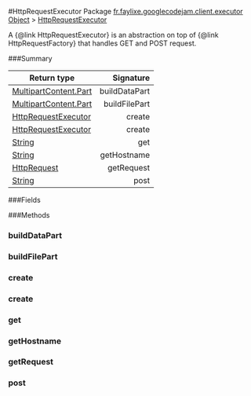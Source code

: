 #HttpRequestExecutor
Package [fr.faylixe.googlecodejam.client.executor](nullfr/faylixe/googlecodejam/client/executor)
[Object]() > [HttpRequestExecutor]()

<p>A {@link HttpRequestExecutor} is an abstraction
 on top of {@link HttpRequestFactory} that handles
 GET and POST request.</p>

###Summary

Return type | Signature
--- | ---:
[MultipartContent.Part]() | buildDataPart
[MultipartContent.Part]() | buildFilePart
[HttpRequestExecutor]() | create
[HttpRequestExecutor]() | create
[String]() | get
[String]() | getHostname
[HttpRequest]() | getRequest
[String]() | post

###Fields

###Methods
### buildDataPart
### buildFilePart
### create
### create
### get
### getHostname
### getRequest
### post

